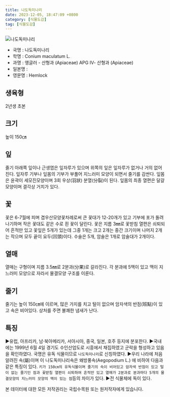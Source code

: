 ```yaml
---
title: 나도독미나리
date: 2023-12-05, 18:47:09 +0800
category: [식물도감]
tag: [식물도감]
---
```




![나도독미나리](http://www.nature.go.kr/fileUpload/plants/basic/Apiaceae/Conium/2384/2384_20230828151221200files_th2.jpg)
- 국명 : 나도독미나리
- 학명 : Conium maculatum L.
- 과명 : 앵글러 - 산형과 (Apiaceae) APG Ⅳ- 산형과 (Apiaceae)
- 일본명 : 
- 영문명 : Hemlock


## 생육형
2년생 초본
## 크기
높이 150㎝
## 잎
줄기 아래쪽 잎이나 근생엽은 잎자루가 있으며 위쪽의 잎은 잎자루가 없거나 거의 없어진다. 잎자루 기부나 잎몸의 기부가 부풀어 지느러미 모양이 되면서 줄기를 감싼다. 잎몸은 윤곽이 세모진모양이며 3회 우상(羽狀) 분열(分裂)이 된다. 잎몸의 최종 열편은 달걀모양이며 결각상 거치가 있다.
## 꽃
꽃은 6-7월에 피며 겹우산모양꽃차례로써 큰 꽃대가 12-20개가 있고 기부에 포가 돌려나기하며 작은 꽃대도 같은 수로 흰 꽃이 달린다. 꽃은 지름 3㎜로 꽃받침 열편은 쇠퇴되어 흔적만 있고 꽃잎은 5개가 있는데 그중 1개는 크고 2개는 중간 크기이며 나머지 2개는 작으며 모두 끝이 요두(凹頭)이다. 수술은 5개, 암술은 1개로 암술대가 2개이다.
## 열매
열매는 구형이며 지름 3.5㎜로 2분과(分果)로 갈라진다. 각 분과에 5맥이 있고 맥이 지느러미 모양으로 자라서 물결모양 구조를 이룬다.
## 줄기
줄기는 높이 150㎝에 이르며, 많은 가지를 치고 털이 없으며 암자색의 반점(班點)이 있고 속은 비어있다. 상처를 주면 불쾌한 냄새가 난다.
## 특징
▶유럽, 아프리카, 남·북아메리카, 서아시아, 중국, 일본, 호주 등지에 분포한다.▶국내에는 1999년 6월 4일 경기도 수인산업도로 시흥에서 채집하였고 군락을 형성하고 있음을 확인하였다. 국명은 유독 식물이므로 `나도독미나리`로 신칭하였다. ▶우리 나라에 처음 알려진 속(屬)이며 이 나도독미나리속은 왜방풍속(Aegopodium L.) 에 비하여 다음과 같은 특징이 있다. `키가 150㎝의 유독식물이며 줄기의 속이 비어있고 암자색 반점이 있고 털이 없는 줄기인 점과 꽃받침 열편이 쇠퇴하여 흔적만 있고 열매가 2분과로 분과마다 5개의 물결모양의 지느러미 모양의 맥이 있는 점`등의 차이가 있다. ▶전 식물체에 독이 있다.






본 데이터에 대한 모든 저작권리는 국립수목원 또는 원저작자에게 있습니다.
